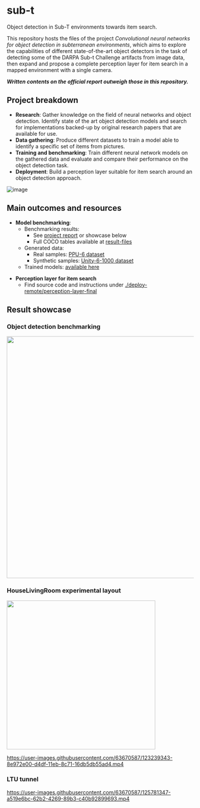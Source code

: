 # sub-t
Object detection in Sub-T environments towards item search.

This repository hosts the files of the project *Convolutional neural networks for object detection in subterranean environments*, which aims to explore the capabilities of different state-of-the-art object detectors in the task of detecting some of the DARPA Sub-t Challenge artifacts from image data, then expand and propose a complete perception layer for item search in a mapped environment with a single camera.

***Written contents on the official report outweigh those in this repository.***

## Project breakdown
- **Research**: Gather knowledge on the field of neural networks and object detection. Identify state of the art object detection models and search for implementations backed-up by original research papers that are available for use.  
- **Data gathering**: Produce different datasets to train a model able to identify a specific set of items from pictures.   
- **Training and benchmarking**: Train different neural network models on the gathered data and evaluate and compare their performance on the object detection task.  
- **Deployment**: Build a perception layer suitable for item search around an object detection approach.

![image](https://user-images.githubusercontent.com/63670587/123279374-13963d80-d508-11eb-84a6-1cfa3f67ae62.png)



## Main outcomes and resources
- **Model benchmarking**: 
  - Benchmarking results: 
    - See [project report][] or showcase below
    - Full COCO tables available at [result-files][]
  - Generated data: 
    - Real samples: [PPU-6 dataset][]
    - Synthetic samples: [Unity-6-1000 dataset][]
  - Trained models: [available here][]
 
[project report]: None
[result-files]: https://github.com/pabsan-0/sub-t/tree/master/training-and-benchmarking/0-result-files-dump
[PPU-6 dataset]: https://drive.google.com/file/d/1D-oBYlsD2c4dWnMyhtav1_mYnqfNK-ep/view?usp=sharing
[Unity-6-1000 dataset]: https://drive.google.com/file/d/1jViuZrzWHTOIWU8SYt8pWVQY3mgi9aYC/view?usp=sharing
[available here]: https://drive.google.com/drive/folders/1OLD1uxc3tgps7nPPNuuovNihPEKamQzQ?usp=sharing

- **Perception layer for item search**
  - Find source code and instructions under [./deploy-remote/perception-layer-final][]

[./deploy-remote/perception-layer-final]: https://github.com/solder-fumes-asthma/sub-t/tree/master/deploy-remote/perception-layer-final



## Result showcase

### Object detection benchmarking
<img src="https://user-images.githubusercontent.com/63670587/123283663-e3509e00-d50b-11eb-923c-f57b1891f02d.png" height="650">

### HouseLivingRoom experimental layout 
<img src="https://user-images.githubusercontent.com/63670587/123277294-450e0980-d506-11eb-9faa-0aa23f441682.png" height="400">

https://user-images.githubusercontent.com/63670587/123239343-8e972e00-d4df-11eb-8c71-16db5db55ad4.mp4

### LTU tunnel 

https://user-images.githubusercontent.com/63670587/125781347-a519e6bc-62b2-4269-89b3-c40b92899693.mp4



